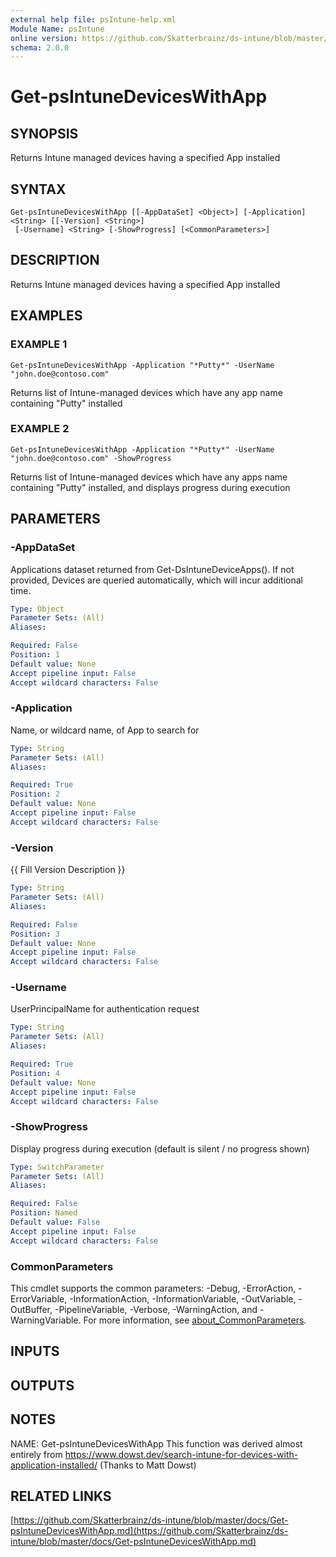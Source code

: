 ```yaml
---
external help file: psIntune-help.xml
Module Name: psIntune
online version: https://github.com/Skatterbrainz/ds-intune/blob/master/docs/Get-psIntuneDevicesWithApp.md
schema: 2.0.0
---
```


# Get-psIntuneDevicesWithApp

## SYNOPSIS
Returns Intune managed devices having a specified App installed

## SYNTAX

```
Get-psIntuneDevicesWithApp [[-AppDataSet] <Object>] [-Application] <String> [[-Version] <String>]
 [-Username] <String> [-ShowProgress] [<CommonParameters>]
```

## DESCRIPTION
Returns Intune managed devices having a specified App installed

## EXAMPLES

### EXAMPLE 1
```
Get-psIntuneDevicesWithApp -Application "*Putty*" -UserName "john.doe@contoso.com"
```

Returns list of Intune-managed devices which have any app name containing "Putty" installed

### EXAMPLE 2
```
Get-psIntuneDevicesWithApp -Application "*Putty*" -UserName "john.doe@contoso.com" -ShowProgress
```

Returns list of Intune-managed devices which have any apps name containing "Putty" installed, and displays progress during execution

## PARAMETERS

### -AppDataSet
Applications dataset returned from Get-DsIntuneDeviceApps().
If not provided, Devices are queried automatically, which will incur additional time.

```yaml
Type: Object
Parameter Sets: (All)
Aliases:

Required: False
Position: 1
Default value: None
Accept pipeline input: False
Accept wildcard characters: False
```

### -Application
Name, or wildcard name, of App to search for

```yaml
Type: String
Parameter Sets: (All)
Aliases:

Required: True
Position: 2
Default value: None
Accept pipeline input: False
Accept wildcard characters: False
```

### -Version
{{ Fill Version Description }}

```yaml
Type: String
Parameter Sets: (All)
Aliases:

Required: False
Position: 3
Default value: None
Accept pipeline input: False
Accept wildcard characters: False
```

### -Username
UserPrincipalName for authentication request

```yaml
Type: String
Parameter Sets: (All)
Aliases:

Required: True
Position: 4
Default value: None
Accept pipeline input: False
Accept wildcard characters: False
```

### -ShowProgress
Display progress during execution (default is silent / no progress shown)

```yaml
Type: SwitchParameter
Parameter Sets: (All)
Aliases:

Required: False
Position: Named
Default value: False
Accept pipeline input: False
Accept wildcard characters: False
```

### CommonParameters
This cmdlet supports the common parameters: -Debug, -ErrorAction, -ErrorVariable, -InformationAction, -InformationVariable, -OutVariable, -OutBuffer, -PipelineVariable, -Verbose, -WarningAction, and -WarningVariable. For more information, see [about_CommonParameters](http://go.microsoft.com/fwlink/?LinkID=113216).

## INPUTS

## OUTPUTS

## NOTES
NAME: Get-psIntuneDevicesWithApp
This function was derived almost entirely from https://www.dowst.dev/search-intune-for-devices-with-application-installed/
(Thanks to Matt Dowst)

## RELATED LINKS

[https://github.com/Skatterbrainz/ds-intune/blob/master/docs/Get-psIntuneDevicesWithApp.md](https://github.com/Skatterbrainz/ds-intune/blob/master/docs/Get-psIntuneDevicesWithApp.md)

